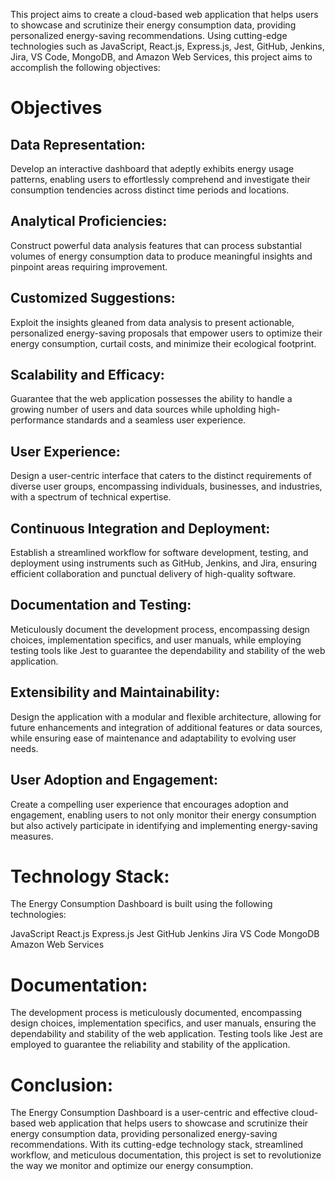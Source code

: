 This project aims to create a cloud-based web application that helps users to showcase and scrutinize their energy consumption data, providing personalized energy-saving recommendations. Using cutting-edge technologies such as JavaScript, React.js, Express.js, Jest, GitHub, Jenkins, Jira, VS Code, MongoDB, and Amazon Web Services, this project aims to accomplish the following objectives:

<h1>Objectives</h1>
<h2>Data Representation:</h2> 
Develop an interactive dashboard that adeptly exhibits energy usage patterns, enabling users to effortlessly comprehend and investigate their consumption tendencies across distinct time periods and locations.

<h2>Analytical Proficiencies: </h2>
Construct powerful data analysis features that can process substantial volumes of energy consumption data to produce meaningful insights and pinpoint areas requiring improvement.

<h2>Customized Suggestions: </h2>
Exploit the insights gleaned from data analysis to present actionable, personalized energy-saving proposals that empower users to optimize their energy consumption, curtail costs, and minimize their ecological footprint.

<h2>Scalability and Efficacy: </h2>
Guarantee that the web application possesses the ability to handle a growing number of users and data sources while upholding high-performance standards and a seamless user experience.

<h2>User Experience: </h2>
Design a user-centric interface that caters to the distinct requirements of diverse user groups, encompassing individuals, businesses, and industries, with a spectrum of technical expertise.

<h2>Continuous Integration and Deployment: </h2>
Establish a streamlined workflow for software development, testing, and deployment using instruments such as GitHub, Jenkins, and Jira, ensuring efficient collaboration and punctual delivery of high-quality software.

<h2>Documentation and Testing: </h2>
Meticulously document the development process, encompassing design choices, implementation specifics, and user manuals, while employing testing tools like Jest to guarantee the dependability and stability of the web application.

<h2>Extensibility and Maintainability: </h2>
Design the application with a modular and flexible architecture, allowing for future enhancements and integration of additional features or data sources, while ensuring ease of maintenance and adaptability to evolving user needs.

<h2>User Adoption and Engagement:</h2>
Create a compelling user experience that encourages adoption and engagement, enabling users to not only monitor their energy consumption but also actively participate in identifying and implementing energy-saving measures.

<h1>Technology Stack:</h1>

The Energy Consumption Dashboard is built using the following technologies:

JavaScript
React.js
Express.js
Jest
GitHub
Jenkins
Jira
VS Code
MongoDB
Amazon Web Services

<h1>Documentation:</h1>

The development process is meticulously documented, encompassing design choices, implementation specifics, and user manuals, ensuring the dependability and stability of the web application. Testing tools like Jest are employed to guarantee the reliability and stability of the application.

<h1>Conclusion:</h1>

The Energy Consumption Dashboard is a user-centric and effective cloud-based web application that helps users to showcase and scrutinize their energy consumption data, providing personalized energy-saving recommendations. With its cutting-edge technology stack, streamlined workflow, and meticulous documentation, this project is set to revolutionize the way we monitor and optimize our energy consumption.

